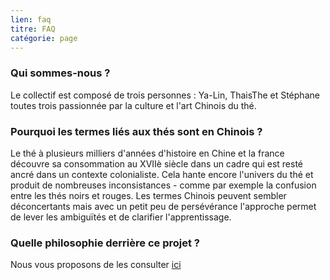 ```yaml
---
lien: faq
titre: FAQ
catégorie: page
---
```


### Qui sommes-nous ?

Le collectif est composé de trois personnes : Ya-Lin, ThaisThe et Stéphane toutes trois passionnée par la culture et l'art Chinois du thé.

### Pourquoi les termes liés aux thés sont en Chinois ?

Le thé à plusieurs milliers d'années d'histoire en Chine et la france découvre sa consommation au XVIIè siècle dans un cadre qui est resté ancré dans un contexte  colonialiste. Cela hante encore l'univers du thé et produit de nombreuses inconsistances - comme par exemple la confusion entre les thés noirs et rouges. Les termes Chinois peuvent sembler déconcertants mais avec un petit peu de persévérance l'approche permet de lever les ambiguïtés et de clarifier l'apprentissage. 

### Quelle philosophie derrière ce projet ?

Nous vous proposons de les consulter [ici](/ressources/nos-valeurs)